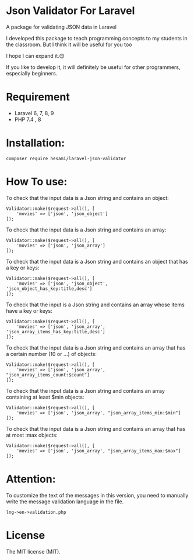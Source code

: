 # Json Validator For Laravel
A package for validating JSON data in Laravel

I developed this package to teach programming concepts to my students in the classroom.
But I think it will be useful for you too

I hope I can expand it.😊

If you like to develop it, it will definitely be useful for other programmers, especially beginners.

# Requirement
* Laravel 6, 7, 8, 9
* PHP 7.4 , 8


# Installation:
```
composer require hesami/laravel-json-validator
```


# How To use:

To check that the input data is a Json string and contains an object:
```
Validator::make($request->all(), [
    'movies' => ['json', 'json_object']
]);
```


To check that the input data is a Json string and contains an array:
```
Validator::make($request->all(), [
    'movies' => ['json', 'json_array']
]);
```


To check that the input data is a Json string and contains an object that has a key or keys:
```
Validator::make($request->all(), [
    'movies' => ['json', 'json_object', 'json_object_has_key:title,desc']
]);
```


To check that the input is a Json string and contains an array whose items have a key or keys:
```
Validator::make($request->all(), [
    'movies' => ['json', 'json_array', 'json_array_items_has_key:title,desc']
]);
```


To check that the input data is a Json string and contains an array that has a certain number (10 or ...) of objects:
```
Validator::make($request->all(), [
    'movies' => ['json', 'json_array', "json_array_items_count:$count"]
]);
```


To check that the input data is a Json string and contains an array containing at least $min objects:
```
Validator::make($request->all(), [
    'movies' => ['json', 'json_array', "json_array_items_min:$min"]
]);
```


To check that the input data is a Json string and contains an array that has at most :max objects:
```
Validator::make($request->all(), [
    'movies' => ['json', 'json_array', "json_array_items_max:$max"]
]);
```



# Attention:
To customize the text of the messages in this version, you need to manually write the message validation language in the file.
```
lng->en->validation.php
```



# License
The MIT license (MIT).
